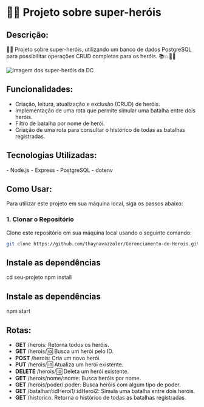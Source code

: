 <h1> 🦸‍♂️ Projeto sobre super-heróis </h1>

<h2> Descrição: </h2>

🦸‍♂️ Projeto sobre super-heróis, utilizando um banco de dados PostgreSQL para possibilitar operações CRUD completas para os heróis. 📚💥🦹‍♂️

<img src="https://t.ctcdn.com.br/SMTDYQzyBcve8QuOkCfEShirdIA=/1200x675/smart/i854309.jpeg" alt="Imagem dos super-heróis da DC">

<h2>Funcionalidades:</h2>

- Criação, leitura, atualização e exclusão (CRUD) de heróis.
- Implementação de uma rota que permite simular uma batalha entre dois heróis.
- Filtro de batalha por nome de herói.
- Criação de uma rota para consultar o histórico de todas as batalhas registradas.

<h2> Tecnologias Utilizadas: </h2>
- Node.js
- Express
- PostgreSQL
- dotenv

<h2> Como Usar: </h2>
Para utilizar este projeto em sua máquina local, siga os passos abaixo:

### 1. Clonar o Repositório

Clone este repositório em sua máquina local usando o seguinte comando:

```bash
git clone https://github.com/thaynavazzoler/Gerenciamento-de-Herois.git
 ```

<h2> Instale as dependências </h2>
cd seu-projeto
npm install

<h2> Instale as dependências </h2>
npm start




<h2> Rotas: </h2>

- **GET** /herois: Retorna todos os heróis.
- **GET** /herois/:id: Busca um herói pelo ID.
- **POST** /herois: Cria um novo herói.
- **PUT** /herois/:id: Atualiza um herói existente.
- **DELETE** /herois/:id: Deleta um herói existente.
- **GET** /herois/nome/:nome: Busca heróis por nome.
- **GET** /herois/poder/:poder: Busca heróis com algum tipo de poder.
- **GET** /batalhar/:idHeroi1/:idHeroi2: Simula uma batalha entre dois heróis.
- **GET** /historico: Retorna o histórico de todas as batalhas registradas.